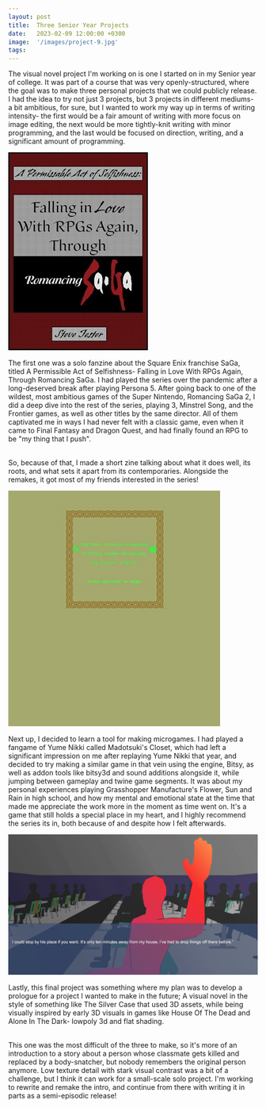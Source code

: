 ```yaml
---
layout: post
title:  Three Senior Year Projects
date:   2023-02-09 12:00:00 +0300
image:  '/images/project-9.jpg'
tags:   
---
```


The visual novel project I'm working on is one I started on in my Senior year of college. It was part of a course that was very openly-structured, where the goal was to make three personal projects that we could publicly release. I had the idea to try not just 3 projects, but 3 projects in different mediums- a bit ambitious, for sure, but I wanted to work my way up in terms of writing intensity- the first would be a fair amount of writing with more focus on image editing, the next would be more tightly-knit writing with minor programming, and the last would be focused on direction, writing, and a significant amount of programming.

<div class="gallery-box">
  <div class="gallery">
    <img src="/images/project-8.jpg" alt="Project">
  </div>
</div>

The first one was a solo fanzine about the Square Enix franchise SaGa, titled A Permissible Act of Selfishness- Falling in Love With RPGs Again, Through Romancing SaGa. I had played the series over the pandemic after a long-deserved break after playing Persona 5. After going back to one of the wildest, most ambitious games of the Super Nintendo, Romancing SaGa 2, I did a deep dive into the rest of the series, playing 3, Minstrel Song, and the Frontier games, as well as other titles by the same director. All of them captivated me in ways I had never felt with a classic game, even when it came to Final Fantasy and Dragon Quest, and had finally found an RPG to be "my thing that I push".

<br> So, because of that, I made a short zine talking about what it does well, its roots, and what sets it apart from its contemporaries. Alongside the remakes, it got most of my friends interested in the series!

<div class="gallery-box">
  <div class="gallery">
    <img src="/images/project-6.jpg" alt="Project">
  </div>
</div>

Next up, I decided to learn a tool for making microgames. I had played a fangame of Yume Nikki called Madotsuki's Closet, which had left a significant impression on me after replaying Yume Nikki that year, and decided to try making a similar game in that vein using the engine, Bitsy, as well as addon tools like bitsy3d and sound additions alongside it, while jumping between gameplay and twine game segments. It was about my personal experiences playing Grasshopper Manufacture's Flower, Sun and Rain in high school, and how my mental and emotional state at the time that made me appreciate the work more in the moment as time went on. It's a game that still holds a special place in my heart, and I highly recommend the series its in, both because of and despite how I felt afterwards.

<div class="gallery-box">
  <div class="gallery">
    <img src="/images/project-9.jpg" alt="Project">
  </div>
</div>

Lastly, this final project was something where my plan was to develop a prologue for a project I wanted to make in the future; A visual novel in the style of something like The Silver Case that used 3D assets, while being visually inspired by early 3D visuals in games like House Of The Dead and Alone In The Dark- lowpoly 3d and flat shading.

<br> This one was the most difficult of the three to make, so it's more of an introduction to a story about a person whose classmate gets killed and replaced by a body-snatcher, but nobody remembers the original person anymore. Low texture detail with stark visual contrast was a bit of a challenge, but I think it can work for a small-scale solo project. I'm working to rewrite and remake the intro, and continue from there with writing it in parts as a semi-episodic release!